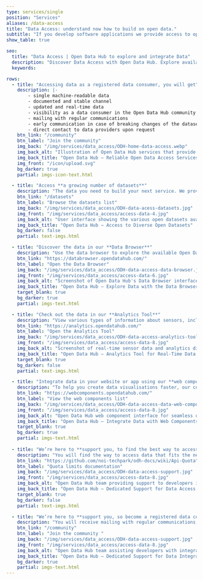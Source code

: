 ```yaml
---
type: services/single
position: "Services"
aliases: /data-access
title: "Data Access: understand now how to build on open data."
subtitle: "If you develop software applications we provide access to open data, through a **machine-readable**, documented and **stable channel**, to updated and **real-time data**, released under an Open Data licence."
show_table: true

seo:
  title: "Data Access | Open Data Hub to explore and integrate Data"
  description: "Discover Data Access with Open Data Hub. Explore available datasets, integrate data into your digital solutions and unlock smarter data-driven insights."
  keywords:

rows:
  - title: "Accessing data as a registered data consumer, you will get"
    description: |-
        - single machine-readable data
        - documented and stable channel
        - updated and real-time data
        - visibility as a data consumer in the Open Data Hub community
        - mailing with regular communications
        - early communication in case of breaking changes of the datasets
        - direct contact to data providers upon request
    btn_link: "/community"
    btn_label: "Join the community"
    img_back: "/img/services/data_access/ODH-home-data-access.webp"
    img_back_alt: "Illustration of Open Data Hub services that provide real-time, machine-readable access to open data for application development."
    img_back_title: "Open Data Hub – Reliable Open Data Access Services"
    img_front: "/icon/upload.svg"
    bg_darker: true
    partial: imgs-icon-text.html

  - title: "Access **a growing number of datasets**"
    description: "The data you need to build your next service. We provide a free and well documented API platform you can use to create new amazing applications."
    btn_link: "/datasets"
    btn_label: "Browse the datasets list"
    img_back: "/img/services/data_access/ODH-data-acess-datasets.jpg"
    img_front: "/img/services/data_access/access-data-4.jpg"
    img_back_alt: "User interface showing the various open datasets available from the Open Data Hub for integration into applications."
    img_back_title: "Open Data Hub – Access to Diverse Open Datasets"
    bg_darker: false
    partial: text-imgs.html

  - title: "Discover the data in our **Data Browser**"
    description: "Use the data browser to explore the available Open Data, collected through various Interfaces and updated on a regular basis."
    btn_link: "https://databrowser.opendatahub.com/"
    btn_label: "Open the Data Browser"
    img_back: "/img/services/data_access/ODH-data-access-data-browser.jpg"
    img_front: "/img/services/data_access/access-data-6.jpg"
    img_back_alt: "Screenshot of Open Data Hub's Data Browser interface, which allows users to explore and access different datasets."
    img_back_title: "Open Data Hub – Explore Data with the Data Browser"
    target_blank: true
    bg_darker: true
    partial: imgs-text.html

  - title: "Check out the data in our **Analytics Tool**"
    description: "View various types of information about sensors, including their locations, what they measure and the actual data in near-real time."
    btn_link: "https://analytics.opendatahub.com/"
    btn_label: "Open the Analytics Tool"
    img_back: "/img/services/data_access/ODH-data-access-analytics-tool.jpg"
    img_front: "/img/services/data_access/access-data-8.jpg"
    img_back_alt: "Screenshot of real-time sensor data and analytics displayed in the Open Data Hub analytics tool."
    img_back_title: "Open Data Hub – Analytics Tool for Real-Time Data Insights"
    target_blank: true
    bg_darker: false
    partial: text-imgs.html

  - title: "Integrate data in your website or app using our **web components**"
    description: "To help you create data visualisations faster, our community has already developed a set of components using data provided by the Open Data Hub. You can find a list of ready-to-use web components on the Open Data Hub Web Components Store."
    btn_link: "https://webcomponents.opendatahub.com/"
    btn_label: "View the web components list"
    img_back: "/img/services/data_access/ODH-data-access-data-web-components.jpg"
    img_front: "/img/services/data_access/access-data-8.jpg"
    img_back_alt: "Open Data Hub web component interface for seamless data integration into applications."
    img_back_title: "Open Data Hub – Integrate Data with Web Components"
    target_blank: true
    bg_darker: true
    partial: imgs-text.html
    
  - title: "We’re here to **support you, to find the best way to access our data!**"
    description: "You will find the way to access data that fits the need of your application, by identifing the best quota limit that fits your needs."
    btn_link: "https://github.com/noi-techpark/odh-docs/wiki/Api-Quota"
    btn_label: "Quota limits documentation"
    img_back: "/img/services/data_access/ODH-data-access-support.jpg"
    img_front: "/img/services/data_access/access-data-8.jpg"
    img_back_alt: "Open Data Hub team providing support to developers integrating data into their applications."
    img_back_title: "Open Data Hub – Dedicated Support for Data Access Services"
    target_blank: true
    bg_darker: false
    partial: text-imgs.html

  - title: "We’re here to **support you, so become a registered data consumer!**"
    description: "You will receive mailing with regular communications, early communication in case of breaking changes of the datasets and direct contact to data providers upon request."
    btn_link: "/community"
    btn_label: "Join the community "
    img_back: "/img/services/data_access/ODH-data-access-support.jpg"
    img_front: "/img/services/data_access/access-data-8.jpg"
    img_back_alt: "Open Data Hub team assisting developers with integrating data into applications."
    img_back_title: "Open Data Hub – Dedicated Support for Data Integration"
    bg_darker: true
    partial: imgs-text.html
---
```


